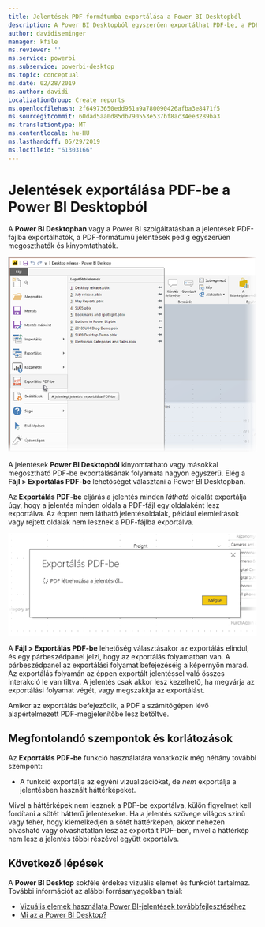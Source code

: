 ```yaml
---
title: Jelentések PDF-formátumba exportálása a Power BI Desktopból
description: A Power BI Desktopból egyszerűen exportálhat PDF-be, a PDF-jelentéseket pedig egyszerűen kinyomtathatja
author: davidiseminger
manager: kfile
ms.reviewer: ''
ms.service: powerbi
ms.subservice: powerbi-desktop
ms.topic: conceptual
ms.date: 02/28/2019
ms.author: davidi
LocalizationGroup: Create reports
ms.openlocfilehash: 2f64973650edd951a9a780090426afba3e8471f5
ms.sourcegitcommit: 60dad5aa0d85db790553e537bf8ac34ee3289ba3
ms.translationtype: MT
ms.contentlocale: hu-HU
ms.lasthandoff: 05/29/2019
ms.locfileid: "61303166"
---
```

# <a name="export-reports-to-pdf-from-power-bi-desktop"></a>Jelentések exportálása PDF-be a Power BI Desktopból
A **Power BI Desktopban** vagy a Power BI szolgáltatásban a jelentések PDF-fájlba exportálhatók, a PDF-formátumú jelentések pedig egyszerűen megoszthatók és kinyomtathatók.

![Exportálás PDF-be](media/desktop-export-to-pdf/export-to-pdf_01.png)

A jelentések **Power BI Desktopból** kinyomtatható vagy másokkal megosztható PDF-be exportálásának folyamata nagyon egyszerű. Elég a **Fájl > Exportálás PDF-be** lehetőséget választani a Power BI Desktopban.

Az **Exportálás PDF-be** eljárás a jelentés minden *látható* oldalát exportálja úgy, hogy a jelentés minden oldala a PDF-fájl egy oldalaként lesz exportálva. Az éppen nem látható jelentésoldalak, például elemleírások vagy rejtett oldalak nem lesznek a PDF-fájlba exportálva. 

![PDF-be exportálás folyamatban](media/desktop-export-to-pdf/export-to-pdf_02.png)

A **Fájl > Exportálás PDF-be** lehetőség választásakor az exportálás elindul, és egy párbeszédpanel jelzi, hogy az exportálás folyamatban van. A párbeszédpanel az exportálási folyamat befejezéséig a képernyőn marad. Az exportálás folyamán az éppen exportált jelentéssel való összes interakció le van tiltva. A jelentés csak akkor lesz kezelhető, ha megvárja az exportálási folyamat végét, vagy megszakítja az exportálást. 

Amikor az exportálás befejeződik, a PDF a számítógépen lévő alapértelmezett PDF-megjelenítőbe lesz betöltve. 

## <a name="considerations-and-limitations"></a>Megfontolandó szempontok és korlátozások
Az **Exportálás PDF-be** funkció használatára vonatkozik még néhány további szempont:

* A funkció exportálja az egyéni vizualizációkat, de *nem* exportálja a jelentésben használt háttérképeket.

Mivel a háttérképek nem lesznek a PDF-be exportálva, külön figyelmet kell fordítani a sötét hátterű jelentésekre. Ha a jelentés szövege világos színű vagy fehér, hogy kiemelkedjen a sötét háttérképen, akkor nehezen olvasható vagy olvashatatlan lesz az exportált PDF-ben, mivel a háttérkép nem lesz a jelentés többi részével együtt exportálva. 



## <a name="next-steps"></a>Következő lépések
A **Power BI Desktop** sokféle érdekes vizuális elemet és funkciót tartalmaz. További információt az alábbi forrásanyagokban talál:

* [Vizuális elemek használata Power BI-jelentések továbbfejlesztéséhez](desktop-visual-elements-for-reports.md)
* [Mi az a Power BI Desktop?](desktop-what-is-desktop.md)


